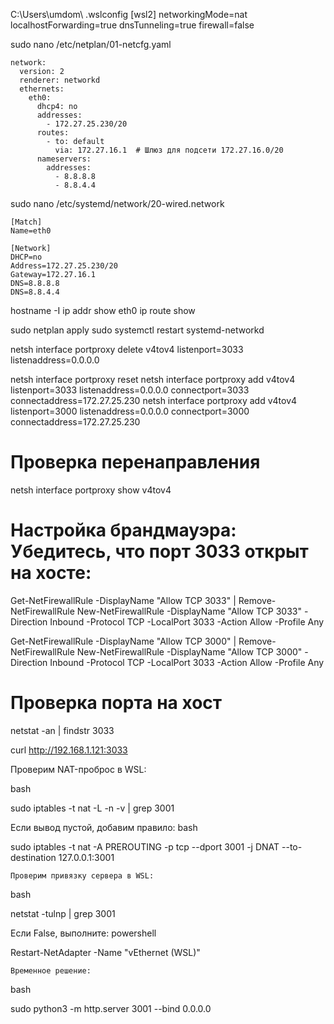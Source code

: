 C:\Users\umdom\  .wslconfig
[wsl2]
networkingMode=nat
localhostForwarding=true
dnsTunneling=true
firewall=false

sudo nano /etc/netplan/01-netcfg.yaml
```
network:
  version: 2
  renderer: networkd
  ethernets:
    eth0:
      dhcp4: no
      addresses:
        - 172.27.25.230/20
      routes:
        - to: default
          via: 172.27.16.1  # Шлюз для подсети 172.27.16.0/20
      nameservers:
        addresses:
          - 8.8.8.8
          - 8.8.4.4
```

sudo nano /etc/systemd/network/20-wired.network
```
[Match]
Name=eth0

[Network]
DHCP=no
Address=172.27.25.230/20
Gateway=172.27.16.1
DNS=8.8.8.8
DNS=8.8.4.4
```
hostname -I
ip addr show eth0
ip route show

sudo netplan apply
sudo systemctl restart systemd-networkd

netsh interface portproxy delete v4tov4 listenport=3033 listenaddress=0.0.0.0

netsh interface portproxy reset
netsh interface portproxy add v4tov4 listenport=3033 listenaddress=0.0.0.0 connectport=3033 connectaddress=172.27.25.230
netsh interface portproxy add v4tov4 listenport=3000 listenaddress=0.0.0.0 connectport=3000 connectaddress=172.27.25.230

# Проверка перенаправления
netsh interface portproxy show v4tov4


# Настройка брандмауэра: Убедитесь, что порт 3033 открыт на хосте:
Get-NetFirewallRule -DisplayName "Allow TCP 3033" | Remove-NetFirewallRule
New-NetFirewallRule -DisplayName "Allow TCP 3033" -Direction Inbound -Protocol TCP -LocalPort 3033 -Action Allow -Profile Any

Get-NetFirewallRule -DisplayName "Allow TCP 3000" | Remove-NetFirewallRule
New-NetFirewallRule -DisplayName "Allow TCP 3000" -Direction Inbound -Protocol TCP -LocalPort 3033 -Action Allow -Profile Any

# Проверка порта на хост
netstat -an | findstr 3033

curl http://192.168.1.121:3033



Проверим NAT-проброс в WSL:

bash

sudo iptables -t nat -L -n -v | grep 3001

Если вывод пустой, добавим правило:
bash

sudo iptables -t nat -A PREROUTING -p tcp --dport 3001 -j DNAT --to-destination 127.0.0.1:3001



    Проверим привязку сервера в WSL:

bash

netstat -tulnp | grep 3001


Если False, выполните:
powershell

Restart-NetAdapter -Name "vEthernet (WSL)"



    Временное решение:

bash

sudo python3 -m http.server 3001 --bind 0.0.0.0